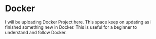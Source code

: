 # Docker
I will be uploading Docker Project here.
This space keep on updating as i finished something new in Docker.
This is useful for a beginner to understand and follow Docker.
